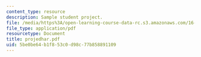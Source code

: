 ```yaml
---
content_type: resource
description: Sample student project.
file: /media/https%3A/open-learning-course-data-rc.s3.amazonaws.com/16-810-engineering-design-and-rapid-prototyping-january-iap-2007/5be0be64b1f853c0d98c77b858891109_projedhar.pdf
file_type: application/pdf
resourcetype: Document
title: projedhar.pdf
uid: 5be0be64-b1f8-53c0-d98c-77b858891109
---
```


